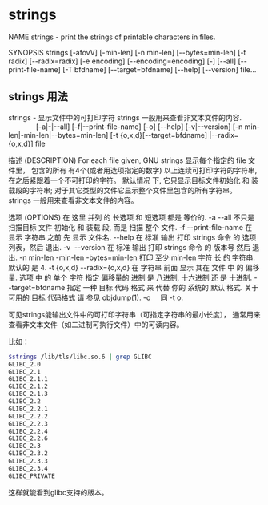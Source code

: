 # strings

NAME
       strings - print the strings of printable characters in files.

SYNOPSIS
       strings [-afovV] [-min-len]
               [-n min-len] [--bytes=min-len]
               [-t radix] [--radix=radix]
               [-e encoding] [--encoding=encoding]
               [-] [--all] [--print-file-name]
               [-T bfdname] [--target=bfdname]
               [--help] [--version] file...


## strings 用法

strings - 显示文件中的可打印字符
strings 一般用来查看非文本文件的内容.
              
[-a|-|--all] [-f|--print-file-name] [-o] [--help] [-v|--version] 
[-n min-len|-min-len|--bytes=min-len] [-t {o,x,d}[--target=bfdname] |--radix={o,x,d}] file

描述 (DESCRIPTION)
For each file given, GNU strings 显示每个指定的 file 文件里，
包含的所有 有4个(或者用选项指定的数字) 以上连续可打印字符的字符串, 在之后紧跟着一个不可打印的字符。
默认情况 下, 它只显示目标文件初始化 和 装载段的字符串; 对于其它类型的文件它显示整个文件里包含的所有字符串。   
strings 一般用来查看非文本文件的内容。

选项 (OPTIONS)
在 这里 并列 的 长选项 和 短选项 都是 等价的.
-a  --all  不只是扫描目标 文件 初始化 和 装载 段, 而是 扫描 整个 文件.
-f --print-file-name 在 显示 字符串 之前 先 显示 文件名.
--help 在 标准 输出 打印 strings 命令 的 选项 列表，然后 退出.
-v  --version 在 标准 输出 打印 strings 命令 的 版本号 然后 退出.
-n min-len -min-len
-bytes=min-len  打印 至少 min-len 字符 长 的 字符串. 默认的 是 4.
-t {o,x,d}
--radix={o,x,d}
在 字符串 前面 显示 其在 文件 中 的 偏移量. 选项 中 的 单个 字符 指定 偏移量的 进制 是 八进制, 十六进制 还 是 十进制.
--target=bfdname 指定 一种 目标 代码 格式 来 代替 你的 系统的 默认 格式. 关于 可用的 目标 代码格式 请 参见 objdump(1).
-o     同 -t o.

可见strings能输出文件中的可打印字符串（可指定字符串的最小长度），
通常用来查看非文本文件（如二进制可执行文件）中的可读内容。

比如：

```bash
$strings /lib/tls/libc.so.6 | grep GLIBC
GLIBC_2.0
GLIBC_2.1
GLIBC_2.1.1
GLIBC_2.1.2
GLIBC_2.1.3
GLIBC_2.2
GLIBC_2.2.1
GLIBC_2.2.2
GLIBC_2.2.3
GLIBC_2.2.4
GLIBC_2.2.6
GLIBC_2.3
GLIBC_2.3.2
GLIBC_2.3.3
GLIBC_2.3.4
GLIBC_PRIVATE
```

这样就能看到glibc支持的版本。
